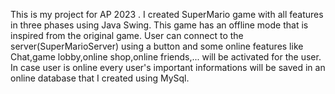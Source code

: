 This is my project for AP 2023 .
I created SuperMario game with all features in three phases using Java Swing.
This game has an offline mode that is inspired from the original game.
User can connect to the server(SuperMarioServer) using a button and some online features like Chat,game lobby,online shop,online friends,... will be activated for the user.
In case user is online every user's important informations will be saved in an online database that I created using MySql.
